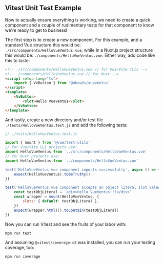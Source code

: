 ## Vitest Unit Test Example

Now to actually ensure everything is working, we need to create a quick component and a couple of rudimentary tests for that component to know we're ready to get to business!

The first step is to create a new component. For this example, and a standard Vue structure this would be: `./src/components/HelloVueVentus.vue`, while in a Nuxt.js project structure this would be: `./components/HelloVueVentus.vue`. Either way, add code like this to taste:

```html
<!-- ./src/components/HelloVueVentus.vue // for Vue/Vite CLIs -->
<!-- ./components/HelloVueVentus.vue // for Nuxt -->
<script setup lang="ts">
    import { VvButton } from '@obewds/vueventus'
</script>
<template>
    <VvButton>
        <slot>Hello VueVentus</slot>
    </VvButton>
</template>
```

And lastly, create a new directory and/or test file `./tests/HelloVueVentus.test.js` and add the following tests:

```javascript
// ./tests/HelloVueVentus.test.js

import { mount } from '@vue/test-utils'
// for Vue/Vite CLI projects use:
import HelloVueVentus from '../src/components/HelloVueVentus.vue'
// for Nuxt projects use:
import HelloVueVentus from '../components/HelloVueVentus.vue'

test('HelloVueVentus.vue component imports successfully', async () => {
    expect(HelloVueVentus).toBeTruthy()
})

test('HelloVueVentus.vue component accepts an object literal slot value with markup and text content', async () => {
    const testObjLiteral = `<div>Hello VueVentus!!!</div>`
    const wrapper = mount(HelloVueVentus, {
        slots: { default: testObjLiteral },
    })
    expect(wrapper.html()).toContain(testObjLiteral)
})
```

Now you can run Vitest and see the fruits of your labor with:

```bash
npm run test
```

And assuming `@vitest/coverage-c8` was installed, you can run your testing coverage, too:

```bash
npm run coverage
```




